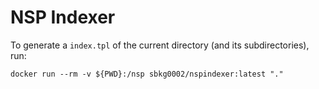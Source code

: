 # NSP Indexer

To generate a `index.tpl` of the current directory (and its subdirectories), run:
```
docker run --rm -v ${PWD}:/nsp sbkg0002/nspindexer:latest "."
```
